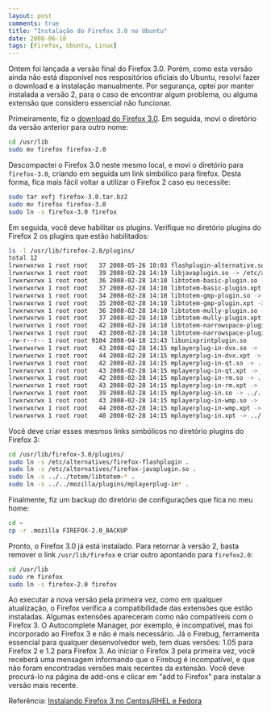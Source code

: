 ```yaml
---
layout: post
comments: true
title: "Instalação do Firefox 3.0 no Ubuntu"
date: 2008-06-18
tags: [Firefox, Ubuntu, Linux]
---
```

Ontem foi lançada a versão final do Firefox 3.0. Porém, como esta versão ainda não está disponível nos respositórios oficiais do Ubuntu, resolvi fazer o download e a instalação manualmente. Por segurança, optei por manter instalada a versão 2, para o caso de encontrar algum problema, ou alguma extensão que considero essencial não funcionar.

Primeiramente, fiz o [download do Firefox 3.0](http://pt-br.www.mozilla.com/pt-BR/firefox/). Em seguida, movi o diretório da versão anterior para outro nome:

```sh
cd /usr/lib
sudo mv firefox firefox-2.0
```

Descompactei o Firefox 3.0 neste mesmo local, e movi o diretório para `firefox-3.0`, criando em seguida um link simbólico para firefox. Desta forma, fica mais fácil voltar a utilizar o Firefox 2 caso eu necessite:

```sh
sudo tar xvfj firefox-3.0.tar.bz2
sudo mv firefox firefox-3.0
sudo ln -s firefox-3.0 firefox
```

Em seguida, você deve habilitar os plugins. Verifique no diretório plugins do Firefox 2 os plugins que estão habilitados:

```sh
ls -l /usr/lib/firefox-2.0/plugins/
total 12
lrwxrwxrwx 1 root root   37 2008-05-26 10:03 flashplugin-alternative.so -> /etc/alternatives/firefox-flashplugin
lrwxrwxrwx 1 root root   39 2008-02-28 14:19 libjavaplugin.so -> /etc/alternatives/firefox-javaplugin.so
lrwxrwxrwx 1 root root   36 2008-02-28 14:10 libtotem-basic-plugin.so -> ../../totem/libtotem-basic-plugin.so
lrwxrwxrwx 1 root root   37 2008-02-28 14:10 libtotem-basic-plugin.xpt -> ../../totem/libtotem-basic-plugin.xpt
lrwxrwxrwx 1 root root   34 2008-02-28 14:10 libtotem-gmp-plugin.so -> ../../totem/libtotem-gmp-plugin.so
lrwxrwxrwx 1 root root   35 2008-02-28 14:10 libtotem-gmp-plugin.xpt -> ../../totem/libtotem-gmp-plugin.xpt
lrwxrwxrwx 1 root root   36 2008-02-28 14:10 libtotem-mully-plugin.so -> ../../totem/libtotem-mully-plugin.so
lrwxrwxrwx 1 root root   37 2008-02-28 14:10 libtotem-mully-plugin.xpt -> ../../totem/libtotem-mully-plugin.xpt
lrwxrwxrwx 1 root root   42 2008-02-28 14:10 libtotem-narrowspace-plugin.so -> ../../totem/libtotem-narrowspace-plugin.so
lrwxrwxrwx 1 root root   43 2008-02-28 14:10 libtotem-narrowspace-plugin.xpt -> ../../totem/libtotem-narrowspace-plugin.xpt
-rw-r--r-- 1 root root 9104 2008-04-18 13:43 libunixprintplugin.so
lrwxrwxrwx 1 root root   43 2008-02-28 14:15 mplayerplug-in-dvx.so -> ../../mozilla/plugins/mplayerplug-in-dvx.so
lrwxrwxrwx 1 root root   44 2008-02-28 14:15 mplayerplug-in-dvx.xpt -> ../../mozilla/plugins/mplayerplug-in-dvx.xpt
lrwxrwxrwx 1 root root   42 2008-02-28 14:15 mplayerplug-in-qt.so -> ../../mozilla/plugins/mplayerplug-in-qt.so
lrwxrwxrwx 1 root root   43 2008-02-28 14:15 mplayerplug-in-qt.xpt -> ../../mozilla/plugins/mplayerplug-in-qt.xpt
lrwxrwxrwx 1 root root   42 2008-02-28 14:15 mplayerplug-in-rm.so -> ../../mozilla/plugins/mplayerplug-in-rm.so
lrwxrwxrwx 1 root root   43 2008-02-28 14:15 mplayerplug-in-rm.xpt -> ../../mozilla/plugins/mplayerplug-in-rm.xpt
lrwxrwxrwx 1 root root   39 2008-02-28 14:15 mplayerplug-in.so -> ../../mozilla/plugins/mplayerplug-in.so
lrwxrwxrwx 1 root root   43 2008-02-28 14:15 mplayerplug-in-wmp.so -> ../../mozilla/plugins/mplayerplug-in-wmp.so
lrwxrwxrwx 1 root root   44 2008-02-28 14:15 mplayerplug-in-wmp.xpt -> ../../mozilla/plugins/mplayerplug-in-wmp.xpt
lrwxrwxrwx 1 root root   40 2008-02-28 14:15 mplayerplug-in.xpt -> ../../mozilla/plugins/mplayerplug-in.xpt
```

Você deve criar esses mesmos links simbólicos no diretório plugins do Firefox 3:

```sh
cd /usr/lib/firefox-3.0/plugins/
sudo ln -s /etc/alternatives/firefox-flashplugin .
sudo ln -s /etc/alternatives/firefox-javaplugin.so .
sudo ln -s ../../totem/libtotem-* .
sudo ln -s ../../mozilla/plugins/mplayerplug-in* .
```

Finalmente, fiz um backup do diretório de configurações que fica no meu home:

```sh
cd ~
cp -r .mozilla FIREFOX-2.0_BACKUP
```

Pronto, o Firefox 3.0 já está instalado. Para retornar à versão 2, basta remover o link `/usr/lib/firefox` e criar outro apontando para `firefox2.0`:

```sh
cd /usr/lib
sudo rm firefox
sudo ln -s firefox-2.0 firefox
```

Ao executar a nova versão pela primeira vez, como em qualquer atualização, o Firefox verifica a compatibilidade das extensões que estão instaladas. Algumas extensões apareceram como não compatíveis com o Firefox 3. O Autocomplete Manager, por exemplo, é incompatível, mas foi incorporado ao Firefox 3 e não é mais necessário. Já o Firebug, ferramenta essencial para qualquer desenvolvedor web, tem duas versões: 1.05 para Firefox 2 e 1.2 para Firefox 3. Ao iniciar o Firefox 3 pela primeira vez, você receberá uma mensagem informando que o Firebug é incompatível, e que não foram encontradas versões mais recentes da extensão. Você deve procurá-lo na página de add-ons e clicar em "add to Firefox" para instalar a versão mais recente.

Referência: [Instalando Firefox 3 no Centos/RHEL e Fedora](http://marcellino.wordpress.com/2008/06/17/instando-firefox-3-no-centosrhel-e-fedora/)
